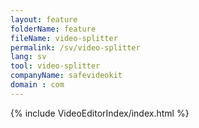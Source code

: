 ```yaml
---
layout: feature
folderName: feature
fileName: video-splitter
permalink: /sv/video-splitter
lang: sv
tool: video-splitter
companyName: safevideokit
domain : com
---
```


{% include VideoEditorIndex/index.html %}

   